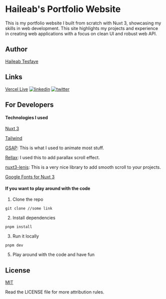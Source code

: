 
# Haileab's Portfolio Website

This is my portfolio website I built from scratch with Nuxt 3, showcasing my skills in web development. This site highlights my projects and experience in creating web applications with a focus on clean UI and robust web API.
## Author

[Haileab Tesfaye](https://www.github.com/HaileabT)


## Links
[Vercel Live](https://haileabtesfaye.vercel.com/)
[![linkedin](https://img.shields.io/badge/linkedin-0A66C2?style=for-the-badge&logo=linkedin&logoColor=white)]( https://www.linkedin.com/in/haileab-tesfaye-08414b199)
[![twitter](https://img.shields.io/badge/github-1DA1F2?style=for-the-badge&logo=github&logoColor=white)](https://www.github.com/HaileabT)


## For Developers

#### Technologies I used
[Nuxt 3](https://nuxt.com/)

[Tailwind](https://tailwindcss.com/)

[GSAP](https://gsap.com/): This is what I used to animate most stuff.

[Rellax](https://dixonandmoe.com/rellax/): I used this to add parallax scroll effect.

[nuxt3-lenis](https://github.com/benoitdelorme/nuxt3-lenis): This is a very nice library to add smooth scroll to your projects.

[Google Fonts for Nuxt 3](https://google-fonts.nuxtjs.org/)

#### If you want to play around with the code

1. Clone the repo

```git
git clone //some link
```

2. Install dependencies

```pnpm
pnpm install
```

3. Run it locally
```pnpm
pnpm dev
```
5. Play around with the code and have fun
## License

[MIT](https://github.com/HaileabT/portfolio/blob/master/LICENSE)

Read the LICENSE file for more attribution rules. 


